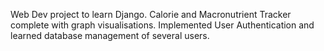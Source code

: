Web Dev project to learn Django. Calorie and Macronutrient Tracker complete with graph visualisations. Implemented User Authentication and learned database management of several users.
